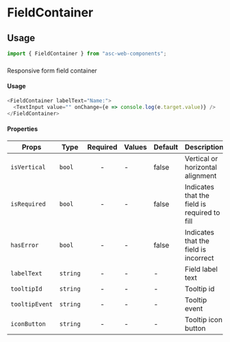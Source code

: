 # FieldContainer

## Usage

```js
import { FieldContainer } from "asc-web-components";
```

### <Label>

Responsive form field container

#### Usage

```js
<FieldContainer labelText="Name:">
  <TextInput value="" onChange={e => console.log(e.target.value)} />
</FieldContainer>
```

#### Properties

| Props          | Type     | Required | Values | Default | Description                                  |
| -------------- | -------- | :------: | ------ | ------- | -------------------------------------------- |
| `isVertical`   | `bool`   |    -     | -      | false   | Vertical or horizontal alignment             |
| `isRequired`   | `bool`   |    -     | -      | false   | Indicates that the field is required to fill |
| `hasError`     | `bool`   |    -     | -      | false   | Indicates that the field is incorrect        |
| `labelText`    | `string` |    -     | -      | -       | Field label text                             |
| `tooltipId`    | `string` |    -     | -      | -       | Tooltip id                                   |
| `tooltipEvent` | `string` |    -     | -      | -       | Tooltip event                                |
| `iconButton`   | `string` |    -     | -      | -       | Tooltip icon button                          |
